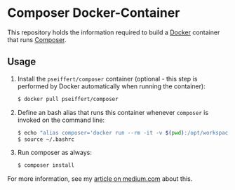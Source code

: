 Composer Docker-Container
=========================

This repository holds the information required to build a [Docker](http://docker.com) container that runs [Composer](http://getcomposer.org).

Usage
--------------------

1. Install the `pseiffert/composer` container (optional - this step is performed by Docker automatically when running the container):

    ``` sh
    $ docker pull pseiffert/composer
    ```

2. Define an bash alias that runs this container whenever `composer` is invoked on the command line:

	``` sh
	$ echo "alias composer='docker run --rm -it -v $(pwd):/opt/workspace pseiffert/composer'" >> ~/.bashrc
	$ source ~/.bashrc
	```

3. Run composer as always:

	``` sh
	$ composer install
	```

For more information, see my [article on medium.com](https://medium.com/@seiffert/dockerizing-composer-de9f735c6881) about this. 
